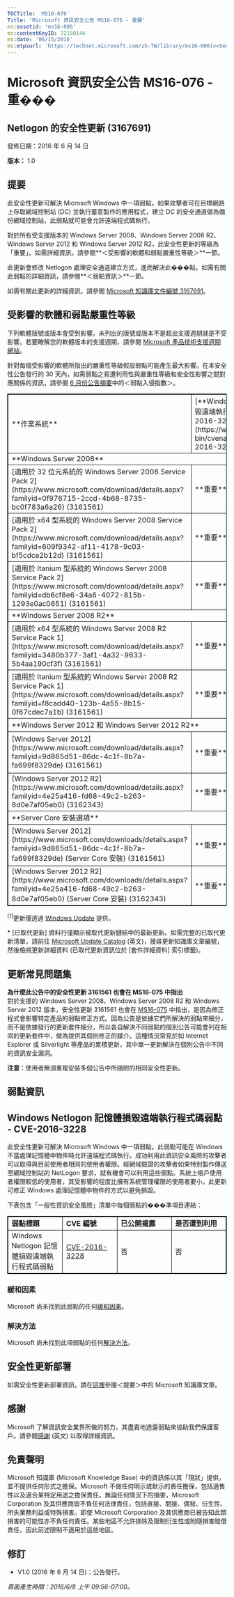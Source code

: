 ```yaml
---
TOCTitle: 'MS16-076'
Title: 'Microsoft 資訊安全公告 MS16-076 - 重要'
ms:assetid: 'ms16-006'
ms:contentKeyID: 72150144
ms:date: '06/15/2016'
ms:mtpsurl: 'https://technet.microsoft.com/zh-TW/library/ms16-006(v=Security.10)'
---
```


Microsoft 資訊安全公告 MS16-076 - 重���
=======================================

Netlogon 的安全性更新 (3167691)
-------------------------------

發佈日期：2016 年 6 月 14 日

**版本：** 1.0

提要
----

<span id="sectionToggle0"></span>
此安全性更新可解決 Microsoft Windows 中一項弱點。如果攻擊者可在目標網路上存取網域控制站 (DC) 並執行蓄意製作的應用程式，建立 DC 的安全通道做為備份網域控制站，此弱點就可能會允許遠端程式碼執行。

對於所有受支援版本的 Windows Server 2008、Windows Server 2008 R2、Windows Server 2012 和 Windows Server 2012 R2，此安全性更新的等級為「重要」。如需詳細資訊，請參閱**＜受影響的軟體和弱點嚴重性等級＞**一節。

<span id="KBArticle"></span>
此更新會修改 Netlogon 處理安全通道建立方式，進而解決此���點。如需有關此弱點的詳細資訊，請參閱**＜弱點資訊＞**一節。

如需有關此更新的詳細資訊，請參閱 [Microsoft 知識庫文件編號 3167691](https://support.microsoft.com/zh-tw/kb/3167691)。

受影響的軟體和弱點嚴重性等級
----------------------------

<span id="sectionToggle1"></span>
下列軟體版號或版本會受到影響。未列出的版號或版本不是超出支援週期就是不受影響。若要瞭解您的軟體版本的支援週期，請參閱 [Microsoft 產品技術支援週期網站](https://support.microsoft.com/zh-tw/lifecycle)。

針對每個受影響的軟體所指出的嚴重性等級假設弱點可能產生最大影響。在本安全性公告發行的 30 天內，如需弱點之易遭利用性與嚴重性等級和安全性影響之間對應關係的資訊，請參閱 [6 月份公告摘要](https://technet.microsoft.com/zh-tw/library/security/ms16-jun)中的＜弱點入侵指數＞。

<p></p> 
<table style="border:1px solid black;">
<tr>
<td style="border:1px solid black;">
**作業系統**

</td>
<td style="border:1px solid black;">
[**Windows Netlogon 記憶體損毀遠端執行程式碼弱點 - CVE-2016-3228**](https://www.cve.mitre.org/cgi-bin/cvename.cgi?name=cve-2016-3228)

</td>
<td style="border:1px solid black;">
**彙總嚴重性等級**\*

</td>
</tr>
<tr>
<td style="border:1px solid black;" colspan="3">
**Windows Server 2008**

</td>
</tr>
<tr>
<td style="border:1px solid black;">
[適用於 32 位元系統的 Windows Server 2008 Service Pack 2](https://www.microsoft.com/download/details.aspx?familyid=0f976715-2ccd-4b68-8735-bc0f783a6a26)  
(3161561)

</td>
<td style="border:1px solid black;">
**重要**   
遠端執行程式碼

</td>
<td style="border:1px solid black;">
[MS16-007](https://technet.microsoft.com/zh-tw/library/security/ms16-007) 中的 3121918

</td>
</tr>
<tr>
<td style="border:1px solid black;">
[適用於 x64 型系統的 Windows Server 2008 Service Pack 2](https://www.microsoft.com/download/details.aspx?familyid=609f9342-af11-4178-9c03-bf5cdce2b12d)  
(3161561)

</td>
<td style="border:1px solid black;">
**重要**   
遠端執行程式碼

</td>
<td style="border:1px solid black;">
[MS16-007](https://technet.microsoft.com/zh-tw/library/security/ms16-007) 中的 3121918

</td>
</tr>
<tr>
<td style="border:1px solid black;">
[適用於 Itanium 型系統的 Windows Server 2008 Service Pack 2](https://www.microsoft.com/download/details.aspx?familyid=db6cf8e6-34a6-4072-815b-1293e0ac0651)  
(3161561)

</td>
<td style="border:1px solid black;">
**重要**   
遠端執行程式碼

</td>
<td style="border:1px solid black;">
[MS16-007](https://technet.microsoft.com/zh-tw/library/security/ms16-007) 中的 3121918

</td>
</tr>
<tr>
<td style="border:1px solid black;" colspan="3">
**Windows Server 2008 R2**

</td>
</tr>
<tr>
<td style="border:1px solid black;">
[適用於 x64 型系統的 Windows Server 2008 R2 Service Pack 1](https://www.microsoft.com/download/details.aspx?familyid=3480b377-3af1-4a32-9633-5b4aa190cf3f)  
(3161561)

</td>
<td style="border:1px solid black;">
**重要**   
遠端執行程式碼

</td>
<td style="border:1px solid black;">
[MS15-122](https://technet.microsoft.com/zh-tw/library/security/ms15-122) 中的 3101246

</td>
</tr>
<tr>
<td style="border:1px solid black;">
[適用於 Itanium 型系統的 Windows Server 2008 R2 Service Pack 1](https://www.microsoft.com/download/details.aspx?familyid=f8cadd40-123b-4a55-8b15-0f67cdec7a1b)  
(3161561)

</td>
<td style="border:1px solid black;">
**重要**   
遠端執行程式碼

</td>
<td style="border:1px solid black;">
[MS15-122](https://technet.microsoft.com/zh-tw/library/security/ms15-122) 中的 3101246

</td>
</tr>
<tr>
<td style="border:1px solid black;" colspan="3">
**Windows Server 2012 和 Windows Server 2012 R2**

</td>
</tr>
<tr>
<td style="border:1px solid black;">
[Windows Server 2012](https://www.microsoft.com/download/details.aspx?familyid=9d865d51-86dc-4c1f-8b7a-fa699f8329de)  
(3161561)

</td>
<td style="border:1px solid black;">
**重要**   
遠端執行程式碼

</td>
<td style="border:1px solid black;">
[MS15-122](https://technet.microsoft.com/zh-tw/library/security/ms15-122) 中的 3101246

</td>
</tr>
<tr>
<td style="border:1px solid black;">
[Windows Server 2012 R2](https://www.microsoft.com/download/details.aspx?familyid=4e25a416-fd68-49c2-b263-8d0e7af05eb0)  
(3162343)

</td>
<td style="border:1px solid black;">
**重要**   
遠端執行程式碼

</td>
<td style="border:1px solid black;">
無

</td>
</tr>
<tr>
<td style="border:1px solid black;" colspan="3">
**Server Core 安裝選項**

</td>
</tr>
<tr>
<td style="border:1px solid black;">
[Windows Server 2012](https://www.microsoft.com/downloads/details.aspx?familyid=9d865d51-86dc-4c1f-8b7a-fa699f8329de) (Server Core 安裝)  
(3161561)

</td>
<td style="border:1px solid black;">
**重要**   
遠端執行程式碼

</td>
<td style="border:1px solid black;">
[MS15-122](https://technet.microsoft.com/zh-tw/library/security/ms15-122) 中的 3101246

</td>
</tr>
<tr>
<td style="border:1px solid black;">
[Windows Server 2012 R2](https://www.microsoft.com/downloads/details.aspx?familyid=4e25a416-fd68-49c2-b263-8d0e7af05eb0) (Server Core 安裝)  
(3162343)

</td>
<td style="border:1px solid black;">
**重要**   
遠端執行程式碼

</td>
<td style="border:1px solid black;">
無

</td>
</tr>
</table>
 
<sup>[1]</sup>更新僅透過 [Windows Update](https://update.microsoft.com/microsoftupdate/v6/vistadefault.aspx?ln=zh-tw) 提供。

\* \[已取代更新\] 資料行僅顯示被取代更新鏈結中的最新更新。如需完整的已取代更新清單，請前往 [Microsoft Update Catalog](https://catalog.update.microsoft.com/v7/site/home.aspx) (英文)，搜尋更新知識庫文章編號，然後檢視更新詳細資料 (已取代更新資訊位於 \[套件詳細資料\] 索引標籤)。

更新常見問題集
--------------

<span id="sectionToggle2"></span>
**為什麼此公告中的安全性更新 3161561 也會在 MS16-075 中指出**  
對於支援的 Windows Server 2008、Windows Server 2008 R2 和 Windows Server 2012 版本，安全性更新 3161561 也會在 [MS16-075](https://go.microsoft.com/fwlink/?linkid=798505) 中指出，是因為修正程式會影響特定產品的弱點修正方式。因為公告是依據它們所解決的弱點來細分，而不是依據發行的更新套件細分，所以各自解決不同弱點的個別公告可能會列在相同的更新套件中，做為提供其個別修正的媒介。這種情況常見於如 Internet Explorer 或 Silverlight 等產品的累積更新，其中單一更新解決在個別公告中不同的資訊安全漏洞。

**注意**：使用者無須重複安裝多個公告中所隨附的相同安全性更新。

弱點資訊
--------

<span id="sectionToggle3"></span>
Windows Netlogon 記憶體損毀遠端執行程式碼弱點 - CVE-2016-3228
-------------------------------------------------------------

此安全性更新可解決 Microsoft Windows 中一項弱點。此弱點可能在 Windows 不當處理記憶體中物件時允許遠端程式碼執行。成功利用此資訊安全風險的攻擊者可以取得與目前使用者相同的使用者權限。經網域驗證的攻擊者如果特別製作傳送至網域控制站的 NetLogon 要求，就有機會可以利用這些弱點。系統上帳戶使用者權限較低的使用者，其受影響的程度比擁有系統管理權限的使用者要小。此更新可修正 Windows 處理記憶體中物件的方式以避免損毀。

下表包含「一般性資訊安全風險」清單中每個弱點的���準項目連結：

<p></p> 
<table style="border:1px solid black;">
<colgroup>
<col width="25%" />
<col width="25%" />
<col width="25%" />
<col width="25%" />
</colgroup>
<tbody>
<tr class="odd">
<td style="border:1px solid black;"><strong>弱點標題</strong></td>
<td style="border:1px solid black;"><strong>CVE 編號</strong></td>
<td style="border:1px solid black;"><strong>已公開揭露</strong></td>
<td style="border:1px solid black;"><strong>是否遭到利用</strong></td>
</tr>
<tr class="even">
<td style="border:1px solid black;">Windows Netlogon 記憶體損毀遠端執行程式碼弱點</td>
<td style="border:1px solid black;"><a href="https://www.cve.mitre.org/cgi-bin/cvename.cgi?name=cve-2016-3228">CVE-2016-3228</a></td>
<td style="border:1px solid black;">否</td>
<td style="border:1px solid black;">否</td>
</tr>
</tbody>
</table>
  
### 緩和因素
  
Microsoft 尚未找到此弱點的任何[緩和因素](https://technet.microsoft.com/zh-tw/library/security/dn848375.aspx)。
  
### 解決方法
  
Microsoft 尚未找到此項弱點的任何[解決方法](https://technet.microsoft.com/zh-tw/library/security/dn848375.aspx)。
  
安全性更新部署  
--------------
  
<span id="sectionToggle4"></span>
如需安全性更新部署資訊，請在[這裡](#kbarticle)參閱＜提要＞中的 Microsoft 知識庫文章。
  
感謝  
----
  
<span id="sectionToggle5"></span>
Microsoft 了解資訊安全業界所做的努力，其盡責地透露弱點來協助我們保護客戶。請參閱[感謝](https://technet.microsoft.com/zh-tw/library/security/dn903755.aspx) (英文) 以取得詳細資訊。
  
免責聲明  
--------
  
<span id="sectionToggle6"></span>
Microsoft 知識庫 (Microsoft Knowledge Base) 中的資訊係以其「現狀」提供，並不提供任何形式之擔保。Microsoft 不做任何明示或默示的責任擔保，包括適售性以及適合某特定用途之擔保責任。無論任何情況下的損害，Microsoft Corporation 及其供應商皆不負任何法律責任，包括直接、間接、偶發、衍生性、所失業務利益或特殊損害。即使 Microsoft Corporation 及其供應商已被告知此類損害的可能性亦不負任何責任。某些地區不允許排除及限制衍生性或附隨損害賠償責任，因此前述限制不適用於這些地區。
  
修訂  
----
  
<span id="sectionToggle7"></span>
-   V1.0 (2016 年 6 月 14 日)：公告發行。
  
*頁面產生時間：2016/6/8 上午 09:56-07:00。*
